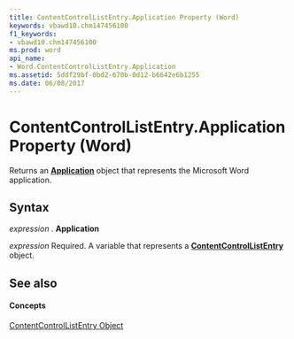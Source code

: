 ```yaml
---
title: ContentControlListEntry.Application Property (Word)
keywords: vbawd10.chm147456100
f1_keywords:
- vbawd10.chm147456100
ms.prod: word
api_name:
- Word.ContentControlListEntry.Application
ms.assetid: 5ddf29bf-0bd2-670b-0d12-b6642e6b1255
ms.date: 06/08/2017
---
```



# ContentControlListEntry.Application Property (Word)

Returns an **[Application](application-object-word.md)** object that represents the Microsoft Word application.


## Syntax

 _expression_ . **Application**

 _expression_ Required. A variable that represents a **[ContentControlListEntry](contentcontrollistentry-object-word.md)** object.


## See also


#### Concepts


[ContentControlListEntry Object](contentcontrollistentry-object-word.md)

